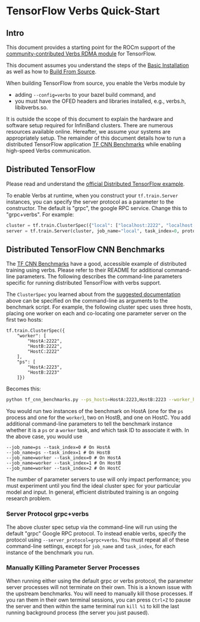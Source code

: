 # TensorFlow Verbs Quick-Start

## Intro
This document provides a starting point for the ROCm support of the [community-contributed Verbs RDMA module](../tensorflow/contrib/verbs/README.md) for TensorFlow.

This document assumes you understand the steps of the [Basic Installation](tensorflow-install-basic.md#install-rocm) as well as how to [Build From Source](tensorflow-build-from-source.md).

When building TensorFlow from source, you enable the Verbs module by

- adding `--config=verbs` to your bazel build command, and
- you must have the OFED headers and libraries installed, e.g., verbs.h, libibverbs.so.

It is outside the scope of this document to explain the hardware and software setup required for InfiniBand clusters.  There are numerous resources available online.  Hereafter, we assume your systems are appropriately setup.  The remainder of this document details how to run a distributed TensorFlow application [TF CNN Benchmarks] while enabling high-speed Verbs communication.

## Distributed TensorFlow

Please read and understand the [official Distributed TensorFlow example](https://github.com/tensorflow/examples/blob/master/community/en/docs/deploy/distributed.md).

To enable Verbs at runtime, when you construct your `tf.train.Server` instances, you can specify the server protocol as a parameter to the constructor.  The default is "grpc", the google RPC service.  Change this to "grpc+verbs".  For example:

```python
cluster = tf.train.ClusterSpec({"local": ["localhost:2222", "localhost:2223"]})
server = tf.train.Server(cluster, job_name="local", task_index=0, protocol="grpc+verbs")
```

## Distributed TensorFlow CNN Benchmarks

The [TF CNN Benchmarks] have a good, accessible example of distributed training using verbs.  Please refer to their README for additional command-line parameters.  The following describes the command-line parameters specific for running distributed TensorFlow with verbs support.

The `ClusterSpec` you learned about from the [suggested documentation](https://github.com/tensorflow/examples/blob/master/community/en/docs/deploy/distributed.md#create-a-tftrainclusterspec-to-describe-the-cluster) above can be specified on the command-line as arguments to the benchmark script.  For example, the following cluster spec uses three hosts, placing one worker on each and co-locating one parameter server on the first two hosts:

```
tf.train.ClusterSpec({
    "worker": [
        "HostA:2222",
        "HostB:2222",
        "HostC:2222"
    ],
    "ps": [
        "HostA:2223",
        "HostB:2223"
    ]})
```

Becomes this:

```bash
python tf_cnn_benchmarks.py --ps_hosts=HostA:2223,HostB:2223 --worker_hosts=HostA:2222,HostB:2222,HostC:2222
```

You would run two instances of the benchmark on HostA (one for the `ps` process and one for the `worker`), two on HostB, and one on HostC.  You add additional command-line parameters to tell the benchmark instance whether it is a `ps` or a `worker` task, and which task ID to associate it with.  In the above case, you would use

```
--job_name=ps --task_index=0 # On HostA
--job_name=ps --task_index=1 # On HostB
--job_name=worker --task_index=0 # On HostA
--job_name=worker --task_index=1 # On HostB
--job_name=worker --task_index=2 # On HostC
```

The number of parameter servers to use will only impact performance; you must experiment until you find the ideal cluster spec for your particular model and input.  In general, efficient distributed training is an ongoing research problem.

### Server Protocol grpc+verbs
The above cluster spec setup via the command-line will run using the default "grpc" Google RPC protocol.  To instead enable verbs, specify the protocol using `--server_protocol=grpc+verbs`.  You must repeat all of these command-line settings, except for `job_name` and `task_index`, for each instance of the benchmark you run.

### Manually Killing Parameter Server Processes
When running either using the default grpc or verbs protocol, the parameter server processes will not terminate on their own.  This is a known issue with the upstream benchmarks.  You will need to manually kill those processes.  If you ran them in their own terminal sessions, you can press `Ctrl+Z` to pause the server and then within the same terminal run `kill %1` to kill the last running background process (the server you just paused).

[TF CNN Benchmarks]: https://github.com/tensorflow/benchmarks/tree/master/scripts/tf_cnn_benchmarks
